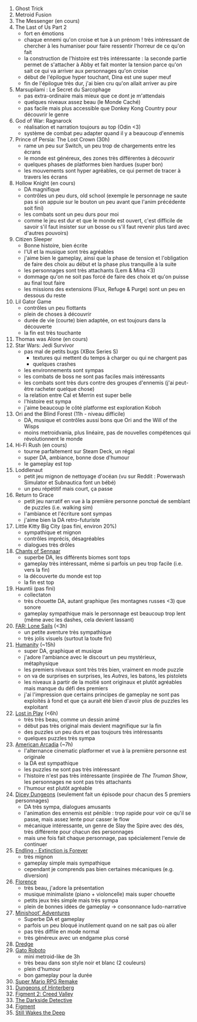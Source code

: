 1. Ghost Trick
1. Metroid Fusion
1. The Messenger (en cours)
1. The Last of Us Part 2
   - fort en émotions
   - chaque ennemi qu'on croise et tue à un prénom ! très intéressant de chercher à les humaniser pour faire ressentir l'horreur de ce qu'on fait
   - la construction de l'histoire est très intéressante : la seconde partie permet de s'attacher à Abby et fait monter la tension parce qu'on sait ce qui va arriver aux personnages qu'on croise
   - début de l'épilogue hyper touchant, Dina est une super meuf
   - fin de l'épilogue très dur, j'ai bien cru qu'on allait arriver au pire
1. Marsupilami : Le Secret du Sarcophage
   - pas extra-ordinaire mais mieux que ce dont je m'attendais
   - quelques niveaux assez beau (le Monde Caché)
   - pas facile mais plus accessible que Donkey Kong Country pour découvrir le genre
1. God of War: Ragnarock
   - réalisation et narration toujours au top (Odin <3)
   - système de combat peu adapter quand il y a beaucoup d'ennemis
1. Prince of Persia: The Lost Crown (30h)
   - rame un peu sur Switch, un peu trop de chargements entre les écrans
   - le monde est généreux, des zones très différentes à découvrir
   - quelques phases de platformes bien hardues (super bon)
   - les mouvements sont hyper agréables, ce qui permet de tracer à travers les écrans
1. Hollow Knight (en cours)
   - DA magnifique
   - contrôles un peu durs, old school (exemple le personnage ne saute pas si on appuie sur le bouton un peu avant que l'anim précédente soit fini)
   - les combats sont un peu durs pour moi
   - comme le jeu est dur et que le monde est ouvert, c'est difficile de savoir s'il faut insister sur un bosse ou s'il faut revenir plus tard avec d'autres pouvoirs)
1. Citizen Sleeper
   - Bonne histoire, bien écrite
   - l'UI et la musique sont très agréables
   - j'aime bien le gameplay, ainsi que la phase de tension et l'obligation de faire des choix au début et la phase plus tranquille à la suite
   - les personnages sont très attachants (Lem & Mina <3)
   - dommage qu'on ne soit pas forcé de faire des choix et qu'on puisse au final tout faire
   - les missions des extensions (Flux, Refuge & Purge) sont un peu en dessous du reste
1. Lil Gator Game
   - contrôles un peu flottants
   - plein de choses à découvrir
   - durée de vie (courte) bien adaptée, on est toujours dans la découverte
   - la fin est très touchante
1. Thomas was Alone (en cours)
1. Star Wars: Jedi Survivor
   - pas mal de petits bugs (XBox Series S)
     - textures qui mettent du temps à charger ou qui ne chargent pas
     - quelques crashes
   - les environnements sont sympas
   - les combats de boss ne sont pas faciles mais intéressants
   - les combats sont très durs contre des groupes d'ennemis (j'ai peut-être racheter quelque chose)
   - la relation entre Cal et Merrin est super belle
   - l'histoire est sympa
   - j'aime beaucoup le côté platforme est exploration Koboh
1. Ori and the Blind Forest (11h - niveau difficile)
   - DA, musique et contrôles aussi bons que Ori and the Will of the Wisps
   - moins metroidvania, plus linéaire, pas de nouvelles compétences qui révolutionnent le monde
1. Hi-Fi Rush (en cours)
   - tourne parfaitement sur Steam Deck, un régal
   - super DA, ambiance, bonne dose d'humour
   - le gameplay est top
1. Loddlenaut
   - petit jeu mignon de nettoyage d'océan (vu sur Reddit : Powerwash Simulator et Subnautica font un bébé)
   - un peu répétitif mais court, ça passe
1. Return to Grace
   - petit jeu narratif en vue à la première personne ponctué de semblant de puzzles (i.e. walking sim)
   - l'ambiance et l'écriture sont sympas
   - j'aime bien la DA retro-futuriste
1. Little Kitty Big City (pas fini, environ 20%)
   - sympathique et mignon
   - contrôles imprécis, désagréables
   - dialogues très drôles
1. [Chants of Sennaar](https://store.steampowered.com/app/1931770/Chants_of_Sennaar/)
   - superbe DA, les différents biomes sont tops
   - gameplay très intéressant, même si parfois un peu trop facile (i.e. vers la fin)
   - la découverte du monde est top
   - la fin est top
1. Hauntii (pas fini)
   - collectaton
   - très chouette DA, autant graphique (les montagnes russes <3) que sonore
   - gameplay sympathique mais le personnage est beaucoup trop lent (même avec les dashes, cela devient lassant)
1. [FAR: Lone Sails](https://store.steampowered.com/app/609320/FAR_Lone_Sails) (<3h)
   - un petite aventure très sympathique
   - très jolis visuels (surtout la toute fin)
1. [Humanity](https://store.steampowered.com/app/1581480/HUMANITY/) (~15h)
   - super DA, graphique et musique
   - j'adore l'ambiance avec le discourt un peu mystérieux, métaphysique
   - les premiers niveaux sont très très bien, vraiment en mode puzzle
   - on va de surprises en surprises, les *Autres*, les batons, les pistolets
   - les niveaux à partir de la moitié sont originaux et plutôt agréables mais manque du défi des premiers
   - j'ai l'impression que certains principes de gameplay ne sont pas exploités à fond et que ça aurait été bien d'avoir plus de puzzles les exploitant
1. [Lost in Play](https://store.steampowered.com/app/1328840/Lost_in_Play/) (<6h)
   - très très beau, comme un dessin animé
   - début pas très original mais devient magnifique sur la fin
   - des puzzles un peu durs et pas toujours très intéressants
   - quelques puzzles très sympa
1. [American Arcadia](https://store.steampowered.com/app/1249040/American_Arcadia/) (~7h)
   - l'alternance cinematic platformer et vue à la première personne est originale
   - la DA est sympathique
   - les puzzles ne sont pas très intéressant
   - l'histoire n'est pas très intéressante (inspirée de *The Truman Show*, les personnages ne sont pas très attachants
   - l'humour est plutôt agréable
1. [Dicey Dungeons](https://store.steampowered.com/app/861540/Dicey_Dungeons/) (seulement fait un épisode pour chacun des 5 premiers personnages)
   - DA très sympa, dialogues amusants
   - l'animation des ennemis est pénible : trop rapide pour voir ce qu'il se passe, mais assez lente pour casser le flow
   - mécanique intéressante, un genre de Slay the Spire avec des dés, très différente pour chacun des personnages
   - mais une fois fait chaque personnage, pas spécialement l'envie de continuer
1. [Endling - Extinction is Forever](https://store.steampowered.com/app/898890/Endling__Extinction_is_Forever/)
   - très mignon
   - gameplay simple mais sympathique
   - cependant je comprends pas bien certaines mécaniques (e.g. diversion)
1. [Florence](https://store.steampowered.com/app/1102130/)
   - très beau, j'adore la présentation
   - musique minimaliste (piano + violoncelle) mais super chouette
   - petits jeux très simple mais très sympa
   - plein de bonnes idées de gameplay → consonnance ludo-narrative
1. [Minishoot' Adventures](https://store.steampowered.com/app/1634860/Minishoot_Adventures/)
   - Superbe DA et gameplay
   - parfois un peu bloqué inutilement quand on ne sait pas où aller
   - pas très diffile en mode normal
   - très généreux avec un endgame plus corsé
1. [Dredge](https://store.steampowered.com/app/1562430/DREDGE/)
1. [Gato Roboto](https://store.steampowered.com/app/916730/Gato_Roboto/)
   - mini metroid-like de 3h
   - très beau dans son style noir et blanc (2 couleurs)
   - plein d'humour
   - bon gameplay pour la durée
1. [Super Mario RPG Remake](https://en.wikipedia.org/wiki/Super_Mario_RPG#Remake)
1. [Dungeons of Hinterberg](https://store.steampowered.com/app/1983260/Dungeons_of_Hinterberg/)
1. [Figment 2: Creed Valley](https://store.steampowered.com/app/1085220/Figment_2_Creed_Valley/)
1. [The Darkside Detective](https://store.steampowered.com/app/368390/The_Darkside_Detective/)
1. [Figment](https://store.steampowered.com/app/493540/Figment/)
1. [Still Wakes the Deep](https://store.steampowered.com/app/1622910/Still_Wakes_the_Deep/)
